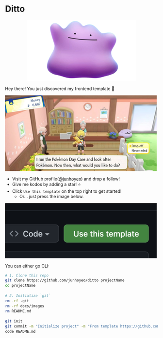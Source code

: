 # Ditto

<p align="center">
  <a href="https://github.com/junhoyeo/ditto">
    <img alt="Ditto" src="https://github.com/junhoyeo/ditto/blob/main/docs/images/ditto.png?raw=true" width="360" />
  </a>
</a>

Hey there! You just discovered my frontend template 👋

[<img alt="Cover" src="https://github.com/junhoyeo/ditto/blob/main/docs/images/cover.webp?raw=true" width="500" />](https://github.com/junhoyeo)

- Visit my GitHub profile([@junhoyeo](https://github.com/junhoyeo)) and drop a follow!
- Give me kodos by adding a star! ⭐
- Click `Use this template` on the top right to get started!
  - Or... just press the image below.

[<img alt="Use this template" src="https://github.com/junhoyeo/ditto/blob/main/docs/images/use-this-template.png?raw=true" width="500" />](https://github.com/junhoyeo/ditto/generate)

You can either go CLI:

```bash
# 1. Clone this repo
git clone https://github.com/junhoyeo/ditto projectName
cd projectName

# 2. Initialize `git`
rm -rf .git
rm -rf docs/images
rm README.md

git init
git commit -m "Initialize project" -m "From template https://github.com/junhoyeo/ditto"
code README.md
```
